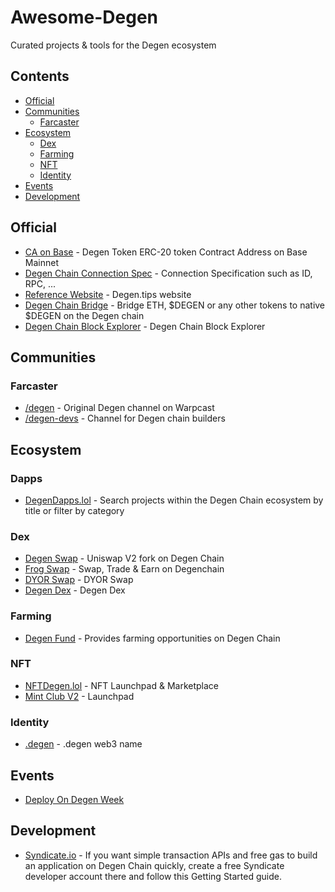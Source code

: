 # Awesome-Degen
Curated projects &amp; tools for the Degen ecosystem

## Contents
- [Official](#Official)
- [Communities](#communities)
  - [Farcaster](#Farcaster)
- [Ecosystem](#Ecosystem)
  - [Dex](#dex)
  - [Farming](#farming)
  - [NFT](#nft)
  - [Identity](#identity)
- [Events](#Events)
- [Development](#Development)


## Official
- [CA on Base](https://basescan.org/token/0x4ed4E862860beD51a9570b96d89aF5E1B0Efefed) - Degen Token ERC-20 token Contract Address on Base Mainnet
- [Degen Chain Connection Spec](https://chainlist.org/chain/666666666) - Connection Specification such as ID, RPC, ...
- [Reference Website](https://www.degen.tips/) - Degen.tips website
- [Degen Chain Bridge](https://bridge.degen.tips/) - Bridge ETH, $DEGEN or any other tokens to native $DEGEN on the Degen chain
- [Degen Chain Block Explorer](https://explorer.degen.tips/) - Degen Chain Block Explorer

## Communities
### Farcaster
- [/degen](https://warpcast.com/~/channel/degen) - Original Degen channel on Warpcast
- [/degen-devs](https://warpcast.com/~/channel/degen-devs) - Channel for Degen chain builders
## Ecosystem
### Dapps
- [DegenDapps.lol](https://degendapps.lol) - Search projects within the Degen Chain ecosystem by title or filter by category
### Dex
- [Degen Swap](https://dex.swapdegen.tips/) - Uniswap V2 fork on Degen Chain
- [Frog Swap](https://frogswap.xyz/) - Swap, Trade & Earn on Degenchain
- [DYOR Swap](https://dyorswap.finance/swap/?chainId=666666666) - DYOR Swap
- [Degen Dex](https://degendex.tips/) - Degen Dex
### Farming
- [Degen Fund](https://degenfund.tips) - Provides farming opportunities on Degen Chain
### NFT
- [NFTDegen.lol](https://nftdegen.lol) - NFT Launchpad & Marketplace
- [Mint Club V2](https://mint.club) - Launchpad
### Identity
- [.degen](https://degenname.lol) - .degen web3 name
## Events
- [Deploy On Degen Week](https://syndicate.io/blog/deploy-on-degen)

## Development
- [Syndicate.io](https://docs.syndicate.io/guides/transactions) - If you want simple transaction APIs and free gas to build an application on Degen Chain quickly, create a free Syndicate developer account there and follow this Getting Started guide.
